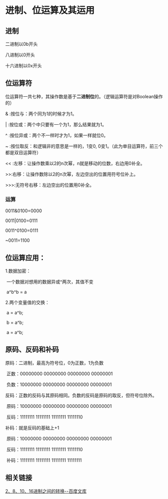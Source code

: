 # 进制、位运算及其运用



## 进制

二进制以0b开头

八进制以0开头

十六进制以0x开头



## 位运算符

位运算符一共七种，其操作数是基于**二进制位**的。（逻辑运算符是对Boolean操作的）

& :按位与：两个同为1的时候才为1。

|  :按位或：两个中只要有一个为1，那么结果就为1。

^  :按位异或：两个不一样时才为1，如果一样就位0。

~  :按位取反：和逻辑非的意思是一样的，1变0, 0变1。（此为单目运算符，前三个都是双目运算符）

\<< :左移：让操作数乘以2的n次幂，n就是移动的位数，右边用0补全。

 \>>:右移：让操作数除以2的n次幂，左边空出的位置用符号位补上。

\>>>:无符号右移：左边空出的位置用0补全。



### 运算

0011&0100=0000

0011|0100=0111

0011^0100=0111

~0011=1100



## 位运算应用：

1.数据加密：

​	一个数据对想用的数据异或^两次，其值不变

​	a^b^b = a



2.两个变量值的交换：

​	a = a^b;

​	b = a^b;

​	a = a^b;



## 原码、反码和补码

原码：二进制，最高为符号位，0为正数，1为负数

​	正数：00000000 00000000 00000000 00000001

​	负数：10000000 00000000 00000000 00000001  

反码：正数的反码与其原码相同。负数的反码是原码的取反，但符号位除外。

​	原码：10000000 00000000 00000000 00000001

​	反码：11111111 11111111 11111111 11111110

补码：就是反码的基础上+1

​	原码：10000000 00000000 00000000 00000001

​	反码：11111111 11111111 11111111 11111110

​	补码：11111111 11111111 11111111 11111111



## 相关链接

[2、8、10、16进制之间的转换--百度文库](https://jingyan.baidu.com/article/495ba84109665338b30ede98.html)